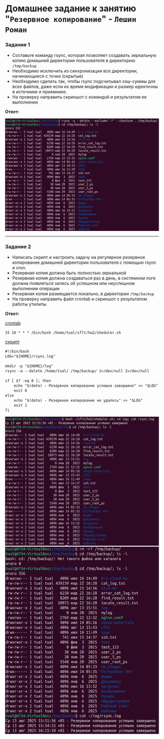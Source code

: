 # Домашнее задание к занятию "`Резервное копирование`" - `Лешин Роман`

### Задание 1
- Составьте команду rsync, которая позволяет создавать зеркальную копию домашней директории пользователя в директорию `/tmp/backup`
- Необходимо исключить из синхронизации все директории, начинающиеся с точки (скрытые)
- Необходимо сделать так, чтобы rsync подсчитывал хэш-суммы для всех файлов, даже если их время модификации и размер идентичны в источнике и приемнике.
- На проверку направить скриншот с командой и результатом ее выполнения

**Ответ:**

![Скриншот с командой и результатом ее выполнения](./img/img1.png)

---

### Задание 2
- Написать скрипт и настроить задачу на регулярное резервное копирование домашней директории пользователя с помощью rsync и cron.
- Резервная копия должна быть полностью зеркальной
- Резервная копия должна создаваться раз в день, в системном логе должна появляться запись об успешном или неуспешном выполнении операции
- Резервная копия размещается локально, в директории `/tmp/backup`
- На проверку направить файл crontab и скриншот с результатом работы утилиты.

**Ответ:**

[crontab](./scripts/crontab)
```
15 16 * * * /bin/bash /home/tual/sflt/hw2/sheduler.sh
```
[скрипт](./scripts/sheduler.sh)
```
#!/bin/bash
LOG="${HOME}/rsync.log"

mkdir -p "${HOME}/log"
rsync -a --delete /home/tual/ /tmp/backup/ 1>/dev/null 2>/dev/null

if [ $? -eq 0 ]; then
    echo "$(date) - Резервное копирование успешно завершено" >> "$LOG"
    exit 0
else
    echo "$(date) - Резервное копирование не удалось" >> "$LOG"
    exit 1
fi
```

![Скриншот с результатом работы утилиты (прямой запуск)](./img/img2-1.png)
![Скриншот с результатом работы утилиты (запуск по crontab)](./img/img2-2.png)
